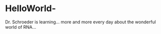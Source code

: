 # HelloWorld-
Dr. Schroeder is learning...
more and more every day about the wonderful world of RNA...
